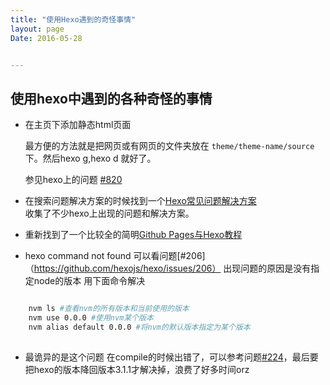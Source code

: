 ```yaml
---
title: "使用Hexo遇到的奇怪事情"
layout: page
Date: 2016-05-28


---
```

## 使用hexo中遇到的各种奇怪的事情

- 在主页下添加静态html页面

	最方便的方法就是把网页或有网页的文件夹放在 `theme/theme-name/source` 下。然后hexo g,hexo d 就好了。  
  
  参见hexo上的问题 [#820](https://github.com/hexojs/hexo/issues/820#issuecomment-54732767)  
  
- 在搜索问题解决方案的时候找到一个[Hexo常见问题解决方案](https://xuanwo.org/2014/08/14/hexo-usual-problem/#%E8%87%AA%E6%9C%89%E5%9F%9F%E5%90%8D%E4%BA%8C%E7%BA%A7%E7%9B%AE%E5%BD%95%E6%97%A0%E6%B3%95%E8%AE%BF%E9%97%AE)  
 收集了不少hexo上出现的问题和解决方案。
 
- 重新找到了一个比较全的简明[Github Pages与Hexo教程](http://www.jianshu.com/p/05289a4bc8b2)  

- hexo command not found
	可以看问题[#206]（https://github.com/hexojs/hexo/issues/206） 
	出现问题的原因是没有指定node的版本
	用下面命令解决

```bash

	nvm ls #查看nvm的所有版本和当前使用的版本  
	nvm use 0.0.0 #使用nvm某个版本  
	nvm alias default 0.0.0 #将nvm的默认版本指定为某个版本  
	
```

- 最诡异的是这个问题
	在compile的时候出错了，可以参考问题[#224](https://github.com/LouisBarranqueiro/hexo-theme-tranquilpeak/issues/224)，最后要把hexo的版本降回版本3.1.1才解决掉，浪费了好多时间orz
	


